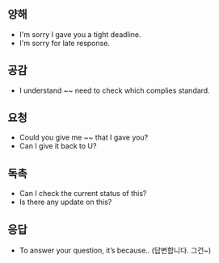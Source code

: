 ## 양해
- I'm sorry I gave you a tight deadline.
- I'm sorry for late response.

## 공감
- I understand ~~ need to check which complies standard.

## 요청
- Could you give me ~~ that I gave you?
- Can I give it back to U?

## 독촉
- Can I check the current status of this?
- Is there any update on this?

## 응답
- To answer your question, it’s because.. 
(답변합니다. 그건~)

